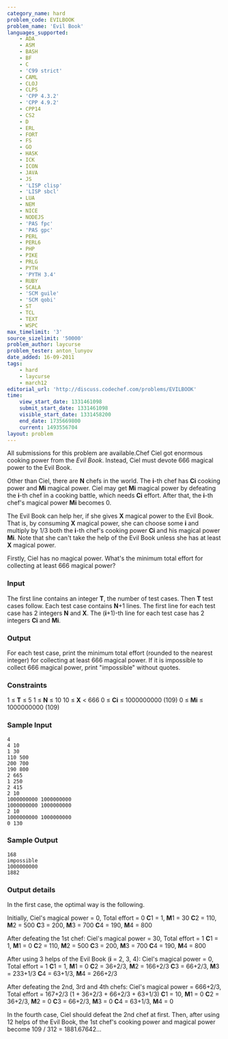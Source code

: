 ```yaml
---
category_name: hard
problem_code: EVILBOOK
problem_name: 'Evil Book'
languages_supported:
    - ADA
    - ASM
    - BASH
    - BF
    - C
    - 'C99 strict'
    - CAML
    - CLOJ
    - CLPS
    - 'CPP 4.3.2'
    - 'CPP 4.9.2'
    - CPP14
    - CS2
    - D
    - ERL
    - FORT
    - FS
    - GO
    - HASK
    - ICK
    - ICON
    - JAVA
    - JS
    - 'LISP clisp'
    - 'LISP sbcl'
    - LUA
    - NEM
    - NICE
    - NODEJS
    - 'PAS fpc'
    - 'PAS gpc'
    - PERL
    - PERL6
    - PHP
    - PIKE
    - PRLG
    - PYTH
    - 'PYTH 3.4'
    - RUBY
    - SCALA
    - 'SCM guile'
    - 'SCM qobi'
    - ST
    - TCL
    - TEXT
    - WSPC
max_timelimit: '3'
source_sizelimit: '50000'
problem_author: laycurse
problem_tester: anton_lunyov
date_added: 16-09-2011
tags:
    - hard
    - laycurse
    - march12
editorial_url: 'http://discuss.codechef.com/problems/EVILBOOK'
time:
    view_start_date: 1331461098
    submit_start_date: 1331461098
    visible_start_date: 1331458200
    end_date: 1735669800
    current: 1493556704
layout: problem
---
```

All submissions for this problem are available.Chef Ciel got enormous cooking power from the _Evil Book_. Instead, Ciel must devote 666 magical power to the Evil Book.

Other than Ciel, there are **N** chefs in the world. The **i**-th chef has **Ci** cooking power and **Mi** magical power. Ciel may get **Mi** magical power by defeating the **i**-th chef in a cooking battle, which needs **Ci** effort. After that, the **i**-th chef's magical power **Mi** becomes 0.

The Evil Book can help her, if she gives **X** magical power to the Evil Book. That is, by consuming **X** magical power, she can choose some **i** and multiply by 1/3 both the **i**-th chef's cooking power **Ci** and his magical power **Mi**. Note that she can't take the help of the Evil Book unless she has at least **X** magical power.

Firstly, Ciel has no magical power. What's the minimum total effort for collecting at least 666 magical power?

### Input

The first line contains an integer **T**, the number of test cases. Then **T** test cases follow. Each test case contains **N**+1 lines. The first line for each test case has 2 integers **N** and **X**. The (**i**+1)-th line for each test case has 2 integers **Ci** and **Mi**.

### Output

For each test case, print the minimum total effort (rounded to the nearest integer) for collecting at least 666 magical power. If it is impossible to collect 666 magical power, print "impossible" without quotes.

### Constraints

1 ≤ **T** ≤ 5
1 ≤ **N** ≤ 10
10 ≤ **X** < 666
0 ≤ **Ci** ≤ 1000000000 (109)
0 ≤ **Mi** ≤ 1000000000 (109)

### Sample Input

```
4
4 10
1 30
110 500
200 700
190 800
2 665
1 250
2 415
2 10
1000000000 1000000000
1000000000 1000000000
2 10
1000000000 1000000000
0 130
```
### Sample Output

```
168
impossible
1000000000
1882
```
### Output details

In the first case, the optimal way is the following.

Initially, Ciel's magical power = 0, Total effort = 0
**C**1 = 1, **M**1 = 30
**C**2 = 110, **M**2 = 500
**C**3 = 200, **M**3 = 700
**C**4 = 190, **M**4 = 800

After defeating the 1st chef:
Ciel's magical power = 30, Total effort = 1
**C**1 = 1, **M**1 = 0
**C**2 = 110, **M**2 = 500
**C**3 = 200, **M**3 = 700
**C**4 = 190, **M**4 = 800

After using 3 helps of the Evil Book (**i** = 2, 3, 4):
Ciel's magical power = 0, Total effort = 1
**C**1 = 1, **M**1 = 0
**C**2 = 36+2/3, **M**2 = 166+2/3
**C**3 = 66+2/3, **M**3 = 233+1/3
**C**4 = 63+1/3, **M**4 = 266+2/3

After defeating the 2nd, 3rd and 4th chefs:
Ciel's magical power = 666+2/3, Total effort = 167+2/3 (1 + 36+2/3 + 66+2/3 + 63+1/3)
**C**1 = 10, **M**1 = 0
**C**2 = 36+2/3, **M**2 = 0
**C**3 = 66+2/3, **M**3 = 0
**C**4 = 63+1/3, **M**4 = 0

In the fourth case, Ciel should defeat the 2nd chef at first. Then, after using 12 helps of the Evil Book, the 1st chef's cooking power and magical power become 109 / 312 = 1881.67642...